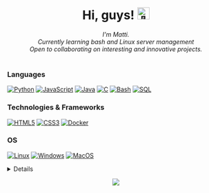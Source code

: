 <h1 align="center">Hi, guys! <img src="https://github.com/wervlad/wervlad/assets/24524555/766d336d-b87d-44ba-807c-c51de2bc6b4d" width="28px" alt="👋"></h1>

<p align="center">
    <i>
        I'm Matti.<br>
        Currently learning bash and Linux server management<br>
        Open to collaborating on interesting and innovative projects.<br>
    </i><br>
</p>

### Languages
[![Python](https://img.shields.io/badge/python-black?style=for-the-badge&logo=python)](https://github.com/matti377)
[![JavaScript](https://img.shields.io/badge/javascript-black?style=for-the-badge&logo=javascript)](https://github.com/matti377)
[![Java](https://img.shields.io/badge/java-black?style=for-the-badge&logo=openjdk)](https://github.com/matti377)
[![C](https://img.shields.io/badge/c-black?style=for-the-badge&logo=c)](https://github.com/matti377)
[![Bash](https://img.shields.io/badge/bash-black?style=for-the-badge&logo=gnu-bash&logoColor=white)](https://github.com/matti377)
[![SQL](https://img.shields.io/badge/sql-black?style=for-the-badge&logo=mysql)](https://github.com/matti377)

### Technologies & Frameworks
[![HTML5](https://img.shields.io/badge/html5-black?style=for-the-badge&logo=html5)](https://hub.docker.com/u/matti377)
[![CSS3](https://img.shields.io/badge/css3-black?style=for-the-badge&logo=css3)](https://hub.docker.com/u/matti377)
[![Docker](https://img.shields.io/badge/docker-black?style=for-the-badge&logo=docker)](https://hub.docker.com/u/wervladmatti377)

### OS
[![Linux](https://img.shields.io/badge/linux-black?style=for-the-badge&logo=Linux)](https://github.com/matti377)
[![Windows](https://img.shields.io/badge/Windows-black?style=for-the-badge&logo=Windows)](https://github.com/matti377)
[![MacOS](https://img.shields.io/badge/MacOS-black?style=for-the-badge&logo=FreeBSD)](https://github.com/matti377)

<details>
<p align="center">
  <a href="https://github.com/matti377">
    <img src="http://github-profile-summary-cards.vercel.app/api/cards/profile-details?username=matti377&theme=transparent" />
  <a href="https://github.com/matti377">
    <img src="http://github-profile-summary-cards.vercel.app/api/cards/stats?username=matti377&theme=transparent" />
  </a>
  <a href="https://github.com/matti377">
    <img src="https://github-readme-stats.vercel.app/api/top-langs/?username=matti377&langs_count=10&exclude_repo=&hide=jupyter%20notebook,vim%20script,cmake,makefile,batchfile,emacs%20lisp,css,html&layout=default&card_width=699&hide_border=true&theme=transparent" />
  </a>
</p>
</details>

<p align="center">
  <a href="https://github.com/matti377">
    <img src="https://komarev.com/ghpvc/?username=matti377&color=blue&style=flat)" />
  </a>
</p>
<!--

- 🔭 I’m currently working on ...
- 🌱 I’m currently learning ...
- 👯 I’m looking to collaborate on ...
- 🤔 I’m looking for help with ...
- 💬 Ask me about ...
- 📫 How to reach me: ...
- 😄 Pronouns: ...
- ⚡ Fun fact: ...
-->
